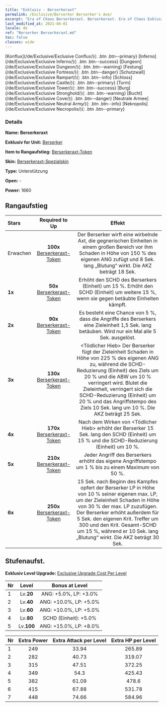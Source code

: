 ```yaml
---
title: "Exklusiv - Berserkeraxt"
permalink: /Exclusive/Berserker Berserker's Axe/
excerpt: "Era of Chaos Berserkeraxt. Berserkeraxt. Era of Chaos Exklusiv Berserkeraxt. Berserker Exklusiv."
last_modified_at: 2021-04-01
locale: de
ref: "Berserker Berserkeraxt.md"
toc: false
classes: wide
---
```

 [Konflux](/de/Exclusive/Exclusive Conflux/){: .btn .btn--primary} [Inferno](/de/Exclusive/Exclusive Inferno/){: .btn .btn--success} [Dungeon](/de/Exclusive/Exclusive Dungeon/){: .btn .btn--warning} [Festung](/de/Exclusive/Exclusive Fortress/){: .btn .btn--danger} [Schutzwall](/de/Exclusive/Exclusive Rampart/){: .btn .btn--info} [Schloss](/de/Exclusive/Exclusive Castle/){: .btn .btn--primary} [Turm](/de/Exclusive/Exclusive Tower/){: .btn .btn--success} [Burg](/de/Exclusive/Exclusive Stronghold/){: .btn .btn--warning} [Bucht](/de/Exclusive/Exclusive Cove/){: .btn .btn--danger} [Neutrale Armee](/de/Exclusive/Exclusive Neutral Army/){: .btn .btn--info} [Nekropolis](/de/Exclusive/Exclusive Necropolis/){: .btn .btn--primary} 

### Details
 **Name: Berserkeraxt** 

 **Exklusiv for Unit:** [Berserker](/de/units/Berserker/) 

 **Item to Rangaufstieg:** [Berserkeraxt-Token](/de/Items/con_983/)

 **Skin:** [Berserkeraxt-Spezialskin](/de/Items/con_651/)

 **Type:** Unterstützung

 **Open:** -

 **Power:** 1660

## Rangaufstieg

  |     Stars    |  Required to Up | Effekt |
  |:-------------|:---------------:|:---------------:|
  |  Erwachen  | **100x** [Berserkeraxt-Token](/de/Items/con_983/) | <Wirbelaxt> Der Berserker wirft eine wirbelnde Axt, die gegnerischen Einheiten in einem großen Bereich vor ihm Schaden in Höhe von 150 % des eigenen ANG zufügt und 8 Sek. lang „Blutung“ wirkt. Die AKZ beträgt 18 Sek. |
  | **1x** <i class="fas fa-star"/> | **50x** [Berserkeraxt-Token](/de/Items/con_983/) | Erhöht den SCHD des Berserkers (Einheit) um 15 %. Erhöht den SCHD (Einheit) um weitere 15 %, wenn sie gegen betäubte Einheiten kämpft. |
  | **2x** <i class="fas fa-star"/> | **90x** [Berserkeraxt-Token](/de/Items/con_983/) | Es besteht eine Chance von 5 %, dass die Angriffe des Berserkers eine Zieleinheit 1,5 Sek. lang betäuben. Wird nur ein Mal alle 5 Sek. ausgelöst. |
  | **3x** <i class="fas fa-star"/> | **130x** [Berserkeraxt-Token](/de/Items/con_983/) | <Tödlicher Hieb> Der Berserker fügt der Zieleinheit Schaden in Höhe von 225 % des eigenen ANG zu, während die SCHD-Reduzierung (Einheit) des Ziels um 20 % und die ABW um 10 % verringert wird. Blutet die Zieleinheit, verringert sich die SCHD-Reduzierung (Einheit) um 20 % und das Angriffstempo des Ziels 10 Sek. lang um 10 %. Die AKZ beträgt 25 Sek. |
  | **4x** <i class="fas fa-star"/> | **170x** [Berserkeraxt-Token](/de/Items/con_983/) | Nach dem Wirken von <Tödlicher Hieb> erhöht der Berserker 15 Sek. lang den SCHD (Einheit) um 15 % und die SCHD-Reduzierung (Einheit) um 10 %. |
  | **5x** <i class="fas fa-star"/> | **210x** [Berserkeraxt-Token](/de/Items/con_983/) | Jeder Angriff des Berserkers erhöht das eigene Angriffstempo um 1 % bis zu einem Maximum von 50 %. |
  | **6x** <i class="fas fa-star"/> | **250x** [Berserkeraxt-Token](/de/Items/con_983/) | <Versengen> 15 Sek. nach Beginn des Kampfes opfert der Berserker LP in Höhe von 10 % seiner eigenen max. LP, um der Zieleinheit Schaden in Höhe von 30 % der max. LP zuzufügen. Der Berserker erhöht außerdem für 5 Sek. den eigenen Krit. Treffer um 300 und den Krit. Gesamt-SCHD um 15 %, während er 10 Sek. lang „Blutung“ wirkt. Die AKZ beträgt 30 Sek. |


## Stufenaufst.
 **Exklusiv Level Upgrade:** [Exclusive Upgrade Cost Per Level](/Exclusive/ExclusiveUpgradeCostPerLevel/)

  |  Nr  |   Level  | Bonus at Level |
  |:-----|:--------:|:--------------:|
  | 1 | Lv.**20** | ANG: +5.0%, LP: +3.0% |
  | 2 | Lv.**40** | ANG: +10.0%, LP: +5.0% |
  | 3 | Lv.**60** | ANG: +10.0%, LP: +5.0% |
  | 4 | Lv.**80** | SCHD (Einheit): +5.0% |
  | 5 | Lv.**100** | ANG: +15.0%, LP: +8.0% |


  |  Nr  |  Extra Power | Extra Attack per Level | Extra HP per Level |
  |:-----|:--------:|:--------:|:--------:|
  | 1 | 249 | 33.94 | 265.89 |
  | 2 | 282 | 40.73 | 319.07 |
  | 3 | 315 | 47.51 | 372.25 |
  | 4 | 349 | 54.3 | 425.43 |
  | 5 | 382 | 61.09 | 478.6 |
  | 6 | 415 | 67.88 | 531.78 |
  | 7 | 448 | 74.66 | 584.96 |


